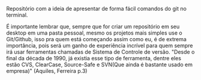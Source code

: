 Repositório com a ideia de apresentar de forma fácil comandos do git no terminal. 

É importante lembrar que, sempre que for criar um repositório em seu desktop em uma pasta pessoal, mesmo os projetos mais simples use o Git/Github, isso pra quem está começando assim como eu, é de extrema importância, pois será um ganho de experiência incrível para quem sempre irá usar ferramentas chamadas de Sistema de Controle de versão.
"Desde o final da década de 1990, já existia esse tipo de ferramenta, dentre eles estão CVS, ClearCase, Source-Safe e SVN(Que ainda é bastante usado em empresa)" (Aquiles, Ferreira p.3)